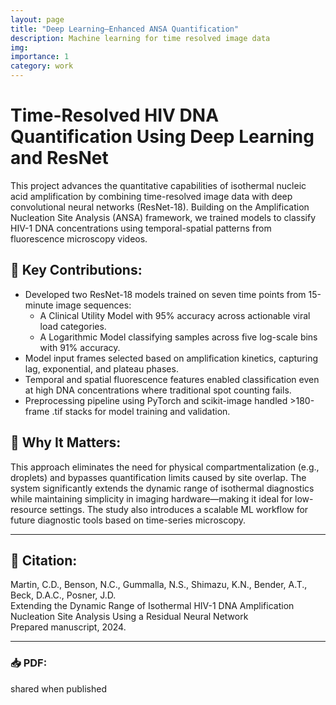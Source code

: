 ```yaml
---
layout: page
title: "Deep Learning–Enhanced ANSA Quantification"
description: Machine learning for time resolved image data
img:
importance: 1
category: work
---
```


# Time-Resolved HIV DNA Quantification Using Deep Learning and ResNet

This project advances the quantitative capabilities of isothermal nucleic acid amplification by combining time-resolved image data with deep convolutional neural networks (ResNet-18). Building on the Amplification Nucleation Site Analysis (ANSA) framework, we trained models to classify HIV-1 DNA concentrations using temporal-spatial patterns from fluorescence microscopy videos.

## 🧪 Key Contributions:
- Developed two ResNet-18 models trained on seven time points from 15-minute image sequences:
  - A Clinical Utility Model with 95% accuracy across actionable viral load categories.
  - A Logarithmic Model classifying samples across five log-scale bins with 91% accuracy.
- Model input frames selected based on amplification kinetics, capturing lag, exponential, and plateau phases.
- Temporal and spatial fluorescence features enabled classification even at high DNA concentrations where traditional spot counting fails.
- Preprocessing pipeline using PyTorch and scikit-image handled >180-frame .tif stacks for model training and validation.

## 🔬 Why It Matters:
This approach eliminates the need for physical compartmentalization (e.g., droplets) and bypasses quantification limits caused by site overlap. The system significantly extends the dynamic range of isothermal diagnostics while maintaining simplicity in imaging hardware—making it ideal for low-resource settings. The study also introduces a scalable ML workflow for future diagnostic tools based on time-series microscopy.

---

## 📄 Citation:

Martin, C.D., Benson, N.C., Gummalla, N.S., Shimazu, K.N., Bender, A.T., Beck, D.A.C., Posner, J.D.  
Extending the Dynamic Range of Isothermal HIV-1 DNA Amplification Nucleation Site Analysis Using a Residual Neural Network  
Prepared manuscript, 2024.

---

### 📥 PDF:

shared when published
